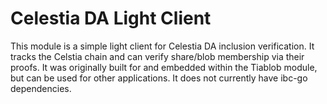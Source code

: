 # Celestia DA Light Client

This module is a simple light client for Celestia DA inclusion verification. It tracks the Celstia chain and can verify share/blob membership via their proofs. It was originally built for and embedded within the Tiablob module, but can be used for other applications. It does not currently have ibc-go dependencies.
